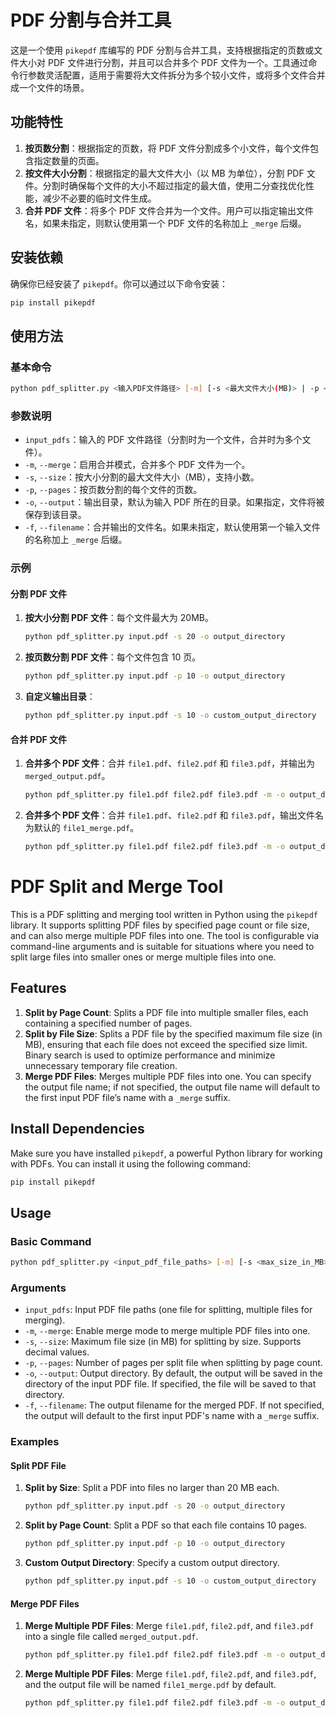 # PDF 分割与合并工具

这是一个使用 `pikepdf` 库编写的 PDF 分割与合并工具，支持根据指定的页数或文件大小对 PDF 文件进行分割，并且可以合并多个 PDF 文件为一个。工具通过命令行参数灵活配置，适用于需要将大文件拆分为多个较小文件，或将多个文件合并成一个文件的场景。

## 功能特性

1. **按页数分割**：根据指定的页数，将 PDF 文件分割成多个小文件，每个文件包含指定数量的页面。
2. **按文件大小分割**：根据指定的最大文件大小（以 MB 为单位），分割 PDF 文件。分割时确保每个文件的大小不超过指定的最大值，使用二分查找优化性能，减少不必要的临时文件生成。
3. **合并 PDF 文件**：将多个 PDF 文件合并为一个文件。用户可以指定输出文件名，如果未指定，则默认使用第一个 PDF 文件的名称加上 `_merge` 后缀。

## 安装依赖

确保你已经安装了 `pikepdf`。你可以通过以下命令安装：

```bash
pip install pikepdf
```

## 使用方法

### 基本命令

```bash
python pdf_splitter.py <输入PDF文件路径> [-m] [-s <最大文件大小(MB)> | -p <每个文件的页数>] [-o <输出目录>] [-f <合并输出文件名>]
```

### 参数说明

- `input_pdfs`：输入的 PDF 文件路径（分割时为一个文件，合并时为多个文件）。
- `-m`, `--merge`：启用合并模式，合并多个 PDF 文件为一个。
- `-s`, `--size`：按大小分割的最大文件大小（MB），支持小数。
- `-p`, `--pages`：按页数分割的每个文件的页数。
- `-o`, `--output`：输出目录，默认为输入 PDF 所在的目录。如果指定，文件将被保存到该目录。
- `-f`, `--filename`：合并输出的文件名。如果未指定，默认使用第一个输入文件的名称加上 `_merge` 后缀。

### 示例

#### 分割 PDF 文件

1. **按大小分割 PDF 文件**：每个文件最大为 20MB。

    ```bash
    python pdf_splitter.py input.pdf -s 20 -o output_directory
    ```

2. **按页数分割 PDF 文件**：每个文件包含 10 页。

    ```bash
    python pdf_splitter.py input.pdf -p 10 -o output_directory
    ```

3. **自定义输出目录**：

    ```bash
    python pdf_splitter.py input.pdf -s 10 -o custom_output_directory
    ```

#### 合并 PDF 文件

1. **合并多个 PDF 文件**：合并 `file1.pdf`、`file2.pdf` 和 `file3.pdf`，并输出为 `merged_output.pdf`。

    ```bash
    python pdf_splitter.py file1.pdf file2.pdf file3.pdf -m -o output_directory -f merged_output.pdf
    ```

2. **合并多个 PDF 文件**：合并 `file1.pdf`、`file2.pdf` 和 `file3.pdf`，输出文件名为默认的 `file1_merge.pdf`。

    ```bash
    python pdf_splitter.py file1.pdf file2.pdf file3.pdf -m -o output_directory
    ```



# PDF Split and Merge Tool

This is a PDF splitting and merging tool written in Python using the `pikepdf` library. It supports splitting PDF files by specified page count or file size, and can also merge multiple PDF files into one. The tool is configurable via command-line arguments and is suitable for situations where you need to split large files into smaller ones or merge multiple files into one.

## Features

1. **Split by Page Count**: Splits a PDF file into multiple smaller files, each containing a specified number of pages.
2. **Split by File Size**: Splits a PDF file by the specified maximum file size (in MB), ensuring that each file does not exceed the specified size limit. Binary search is used to optimize performance and minimize unnecessary temporary file creation.
3. **Merge PDF Files**: Merges multiple PDF files into one. You can specify the output file name; if not specified, the output file name will default to the first input PDF file’s name with a `_merge` suffix.

## Install Dependencies

Make sure you have installed `pikepdf`, a powerful Python library for working with PDFs. You can install it using the following command:

```bash
pip install pikepdf
```

## Usage

### Basic Command

```bash
python pdf_splitter.py <input_pdf_file_paths> [-m] [-s <max_size_in_MB> | -p <pages_per_file>] [-o <output_directory>] [-f <merged_output_filename>]
```

### Arguments

- `input_pdfs`: Input PDF file paths (one file for splitting, multiple files for merging).
- `-m`, `--merge`: Enable merge mode to merge multiple PDF files into one.
- `-s`, `--size`: Maximum file size (in MB) for splitting by size. Supports decimal values.
- `-p`, `--pages`: Number of pages per split file when splitting by page count.
- `-o`, `--output`: Output directory. By default, the output will be saved in the directory of the input PDF file. If specified, the file will be saved to that directory.
- `-f`, `--filename`: The output filename for the merged PDF. If not specified, the output will default to the first input PDF's name with a `_merge` suffix.

### Examples

#### Split PDF File

1. **Split by Size**: Split a PDF into files no larger than 20 MB each.

    ```bash
    python pdf_splitter.py input.pdf -s 20 -o output_directory
    ```

2. **Split by Page Count**: Split a PDF so that each file contains 10 pages.

    ```bash
    python pdf_splitter.py input.pdf -p 10 -o output_directory
    ```

3. **Custom Output Directory**: Specify a custom output directory.

    ```bash
    python pdf_splitter.py input.pdf -s 10 -o custom_output_directory
    ```

#### Merge PDF Files

1. **Merge Multiple PDF Files**: Merge `file1.pdf`, `file2.pdf`, and `file3.pdf` into a single file called `merged_output.pdf`.

    ```bash
    python pdf_splitter.py file1.pdf file2.pdf file3.pdf -m -o output_directory -f merged_output.pdf
    ```

2. **Merge Multiple PDF Files**: Merge `file1.pdf`, `file2.pdf`, and `file3.pdf`, and the output file will be named `file1_merge.pdf` by default.

    ```bash
    python pdf_splitter.py file1.pdf file2.pdf file3.pdf -m -o output_directory
    ```
